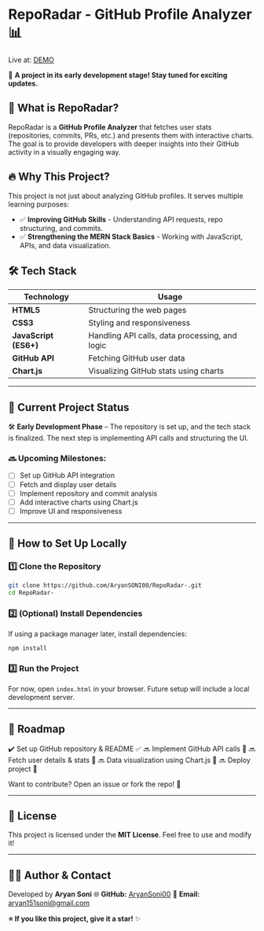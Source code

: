 # RepoRadar - GitHub Profile Analyzer 📊
Live at: [DEMO](https://aryansoni00.github.io/RepoRadar-/)

🚀 **A project in its early development stage! Stay tuned for exciting updates.**

## 📌 What is RepoRadar?

RepoRadar is a **GitHub Profile Analyzer** that fetches user stats (repositories, commits, PRs, etc.) and presents them with interactive charts. The goal is to provide developers with deeper insights into their GitHub activity in a visually engaging way.

## 🔥 Why This Project?

This project is not just about analyzing GitHub profiles. It serves multiple learning purposes:

-   ✅ **Improving GitHub Skills** - Understanding API requests, repo structuring, and commits.
-   ✅ **Strengthening the MERN Stack Basics** - Working with JavaScript, APIs, and data visualization.

## 🛠️ Tech Stack

| Technology            | Usage                                          |
| --------------------- | ---------------------------------------------- |
| **HTML5**             | Structuring the web pages                      |
| **CSS3**              | Styling and responsiveness                     |
| **JavaScript (ES6+)** | Handling API calls, data processing, and logic |
| **GitHub API**        | Fetching GitHub user data                      |
| **Chart.js**          | Visualizing GitHub stats using charts          |

---

## 🚀 Current Project Status

🛠️ **Early Development Phase** – The repository is set up, and the tech stack is finalized. The next step is implementing API calls and structuring the UI.

### 🔜 Upcoming Milestones:

-   [ ] Set up GitHub API integration
-   [ ] Fetch and display user details
-   [ ] Implement repository and commit analysis
-   [ ] Add interactive charts using Chart.js
-   [ ] Improve UI and responsiveness

---

## 📌 How to Set Up Locally

### 1️⃣ Clone the Repository

```sh
git clone https://github.com/AryanSONI00/RepoRadar-.git
cd RepoRadar-
```

### 2️⃣ (Optional) Install Dependencies

If using a package manager later, install dependencies:

```sh
npm install
```

### 3️⃣ Run the Project

For now, open `index.html` in your browser. Future setup will include a local development server.

---

## 📅 Roadmap

✔️ Set up GitHub repository & README ✅
🔜 Implement GitHub API calls 🔄
🔜 Fetch user details & stats 🔄
🔜 Data visualization using Chart.js 🔄
🔜 Deploy project 🔄

Want to contribute? Open an issue or fork the repo! 🚀

---

## 📜 License

This project is licensed under the **MIT License**. Feel free to use and modify it!

---

## 🧑‍💻 Author & Contact

Developed by **Aryan Soni**
🌐 **GitHub:** [AryanSoni00](https://github.com/AryanSONI00)
📧 **Email:** aryan151soni@gmail.com

**⭐ If you like this project, give it a star!** ✨
